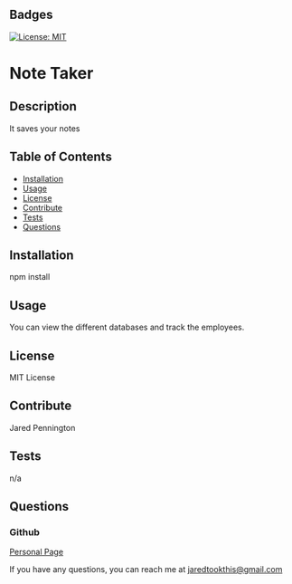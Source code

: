 ## Badges

[![License: MIT](https://img.shields.io/badge/License-MIT-yellow.svg)](https://opensource.org/licenses/MIT)

  # Note Taker

## Description 

It saves your notes 

## Table of Contents 

- [Installation](#installation)
- [Usage](#usage)
- [License](#license)
- [Contribute](#contribute)
- [Tests](#tests)
- [Questions](#questions)  

## Installation

npm install

## Usage

You can view the different databases and track the employees.

## License

MIT License

## Contribute

Jared Pennington

## Tests

n/a

## Questions

  ### Github

  [Personal Page](https://github.com/jaredpennington)

  If you have any questions, you can reach me at <jaredtookthis@gmail.com>

